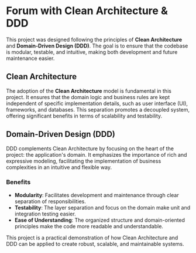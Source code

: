 # Forum with Clean Architecture & DDD

This project was designed following the principles of **Clean Architecture** and **Domain-Driven Design (DDD)**. The goal is to ensure that the codebase is modular, testable, and intuitive, making both development and future maintenance easier.

## Clean Architecture

The adoption of the **Clean Architecture** model is fundamental in this project. It ensures that the domain logic and business rules are kept independent of specific implementation details, such as user interface (UI), frameworks, and databases. This separation promotes a decoupled system, offering significant benefits in terms of scalability and testability.

## Domain-Driven Design (DDD)

DDD complements Clean Architecture by focusing on the heart of the project: the application's domain. It emphasizes the importance of rich and expressive modeling, facilitating the implementation of business complexities in an intuitive and flexible way.

### Benefits

- **Modularity**: Facilitates development and maintenance through clear separation of responsibilities.
- **Testability**: The layer separation and focus on the domain make unit and integration testing easier.
- **Ease of Understanding**: The organized structure and domain-oriented principles make the code more readable and understandable.

This project is a practical demonstration of how Clean Architecture and DDD can be applied to create robust, scalable, and maintainable systems.
